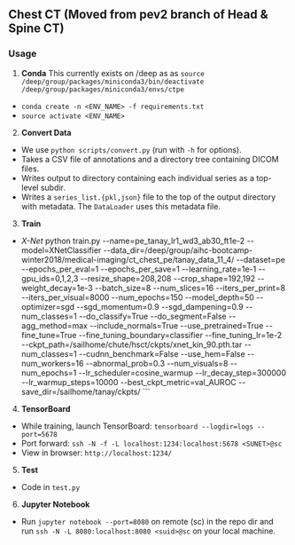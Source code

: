 ## Chest CT (Moved from pev2 branch of Head & Spine CT)

### Usage
 1. **Conda**
This currently exists on /deep as as `source /deep/group/packages/miniconda3/bin/deactivate /deep/group/packages/miniconda3/envs/ctpe`
  - `conda create -n <ENV_NAME> -f requirements.txt`
  - `source activate <ENV_NAME>`
  
2. **Convert Data**
  - We use `python scripts/convert.py` (run with `-h` for options).
  - Takes a CSV file of annotations and a directory tree containing DICOM files.
  - Writes output to directory containing each individual series as a top-level subdir.
  - Writes a `series_list.{pkl,json}` file to the top of the output directory with metadata.
  The `DataLoader` uses this metadata file.
  
3. **Train**
  - *X-Net*
        python train.py --name=pe_tanay_lr1_wd3_ab30_ft1e-2 --model=XNetClassifier --data_dir=/deep/group/aihc-bootcamp-winter2018/medical-imaging/ct_chest_pe/tanay_data_11_4/ --dataset=pe --epochs_per_eval=1 --epochs_per_save=1 --learning_rate=1e-1 --gpu_ids=0,1,2,3 --resize_shape=208,208 --crop_shape=192,192 --weight_decay=1e-3 --batch_size=8 --num_slices=16 --iters_per_print=8 --iters_per_visual=8000 --num_epochs=150 --model_depth=50 --optimizer=sgd --sgd_momentum=0.9 --sgd_dampening=0.9 --num_classes=1 --do_classify=True --do_segment=False --agg_method=max --include_normals=True --use_pretrained=True --fine_tune=True --fine_tuning_boundary=classifier --fine_tuning_lr=1e-2 --ckpt_path=/sailhome/chute/hsct/ckpts/xnet_kin_90.pth.tar --num_classes=1 --cudnn_benchmark=False --use_hem=False --num_workers=16 --abnormal_prob=0.3 --num_visuals=8 --num_epochs=1 --lr_scheduler=cosine_warmup --lr_decay_step=300000 --lr_warmup_steps=10000 --best_ckpt_metric=val_AUROC --save_dir=/sailhome/tanay/ckpts/
        ```
4. **TensorBoard**
  - While training, launch TensorBoard: `tensorboard --logdir=logs --port=5678`
  - Port forward: `ssh -N -f -L localhost:1234:localhost:5678 <SUNET>@sc`
  - View in browser: `http://localhost:1234/`
5. **Test**
  - Code in `test.py`
6. **Jupyter Notebook**
  - Run `jupyter notebook --port=8080` on remote (sc) in the repo dir and run `ssh -N -L 8080:localhost:8080 <suid>@sc` on your local machine. 
